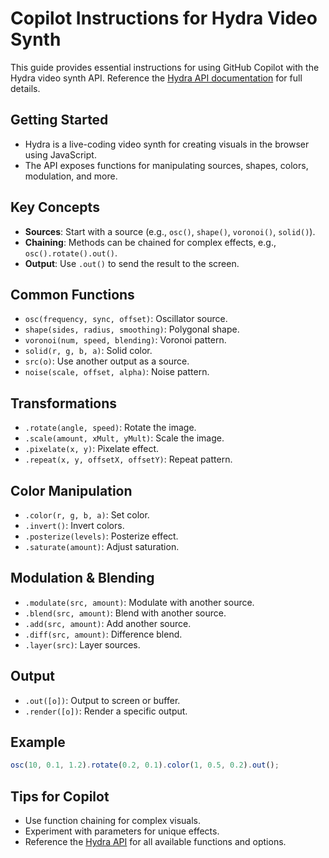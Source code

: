# Copilot Instructions for Hydra Video Synth

This guide provides essential instructions for using GitHub Copilot with the Hydra video synth API. Reference the [Hydra API documentation](https://hydra.ojack.xyz/api/) for full details.

## Getting Started

- Hydra is a live-coding video synth for creating visuals in the browser using JavaScript.
- The API exposes functions for manipulating sources, shapes, colors, modulation, and more.

## Key Concepts

- **Sources**: Start with a source (e.g., `osc()`, `shape()`, `voronoi()`, `solid()`).
- **Chaining**: Methods can be chained for complex effects, e.g., `osc().rotate().out()`.
- **Output**: Use `.out()` to send the result to the screen.

## Common Functions

- `osc(frequency, sync, offset)`: Oscillator source.
- `shape(sides, radius, smoothing)`: Polygonal shape.
- `voronoi(num, speed, blending)`: Voronoi pattern.
- `solid(r, g, b, a)`: Solid color.
- `src(o)`: Use another output as a source.
- `noise(scale, offset, alpha)`: Noise pattern.

## Transformations

- `.rotate(angle, speed)`: Rotate the image.
- `.scale(amount, xMult, yMult)`: Scale the image.
- `.pixelate(x, y)`: Pixelate effect.
- `.repeat(x, y, offsetX, offsetY)`: Repeat pattern.

## Color Manipulation

- `.color(r, g, b, a)`: Set color.
- `.invert()`: Invert colors.
- `.posterize(levels)`: Posterize effect.
- `.saturate(amount)`: Adjust saturation.

## Modulation & Blending

- `.modulate(src, amount)`: Modulate with another source.
- `.blend(src, amount)`: Blend with another source.
- `.add(src, amount)`: Add another source.
- `.diff(src, amount)`: Difference blend.
- `.layer(src)`: Layer sources.

## Output

- `.out([o])`: Output to screen or buffer.
- `.render([o])`: Render a specific output.

## Example

```js
osc(10, 0.1, 1.2).rotate(0.2, 0.1).color(1, 0.5, 0.2).out();
```

## Tips for Copilot

- Use function chaining for complex visuals.
- Experiment with parameters for unique effects.
- Reference the [Hydra API](https://hydra.ojack.xyz/api/) for all available functions and options.
